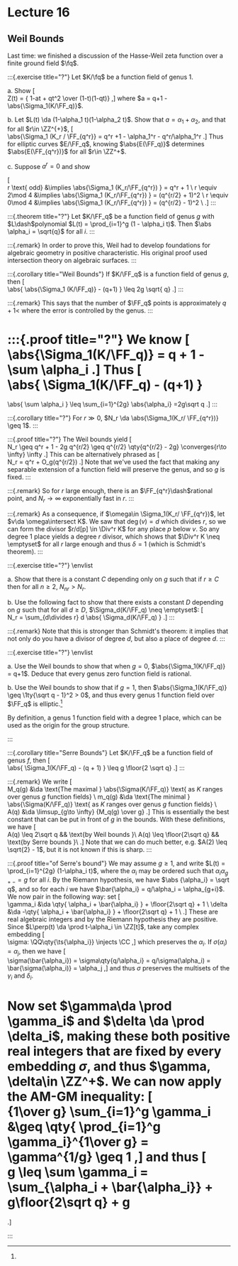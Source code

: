 # Lecture 16


## Weil Bounds

Last time: we finished a discussion of the Hasse-Weil zeta function over a finite ground field $\fq$.

:::{.exercise title="?"}
Let $K/\fq$ be a function field of genus 1.

a. Show 
\[  
Z(t) = { 1-at + qt^2 \over (1-t)(1-qt)}
,\]
  where $a = q+1 - \abs{\Sigma_1(K/\FF_q)}$.

b. Let $L(t) \da (1-\alpha_1 t)(1-\alpha_2 t)$.
  Show that $a = \alpha_1 + \alpha_2$, and that for all $r\in \ZZ^{+}$, 
  \[  
  \abs{\Sigma_1 (K_r / \FF_{q^r}} = q^r +1 - \alpha_1^r - q^r/\alpha_1^r
  .\]
  Thus for elliptic curves $E/\FF_q$, knowing $\abs{E(\FF_q)}$ determines $\abs{E(\FF_{q^r})}$ for all $r\in \ZZ^+$.

c. Suppose $a^r = 0$ and show

  \[  
  r \text{ odd} &\implies \abs{\Sigma_1 (K_r/\FF_{q^r}) } = q^r + 1 \\
  r \equiv 2\mod 4 &\implies \abs{\Sigma_1 (K_r/\FF_{q^r}) } = (q^{r/2} + 1)^2 \\
  r \equiv 0\mod 4 &\implies \abs{\Sigma_1 (K_r/\FF_{q^r}) } =  (q^{r/2} - 1)^2 \\
  .\]
:::

:::{.theorem title="?"}
Let $K/\FF_q$ be a function field of genus $g$ with $L\dash$polynomial $L(t) = \prod_{i=1}^g (1 - \alpha_i t)$.
Then $\abs \alpha_i = \sqrt{q}$ for all $i$.
:::

:::{.remark}
In order to prove this, Weil had to develop foundations for algebraic geometry in positive characteristic.
His original proof used intersection theory on algebraic surfaces.
:::


:::{.corollary title="Weil Bounds"}
If $K/\FF_q$ is a function field of genus $g$, then
\[  
\abs{ \abs{\Sigma_1 (K/\FF_q)} - (q+1) } \leq 2g \sqrt{ q}
.\]
:::

:::{.remark}
This says that the number of $\FF_q$ points is approximately $q+1$< where the error is controlled by the genus.
:::

:::{.proof title="?"}
We know
\[  
\abs{\Sigma_1(K/\FF_q)} = q + 1 - \sum \alpha_i
.\]
Thus 
\[  
\abs{ 
\Sigma_1(K/\FF_q) - (q+1)
}
=
\abs{
\sum \alpha_i
}
\leq
\sum_{i=1}^{2g} \abs{\alpha_i}
=2g\sqrt q
.\]
:::

:::{.corollary title="?"}
For $r\gg 0$, $N_r \da \abs{\Sigma_1(K_r/ \FF_{q^r})} \geq 1$.
:::

:::{.proof title="?"}
The Weil bounds yield
\[  
N_r \geq q^r + 1 - 2g q^{r/2}
\geq 
q^{r/2} \qty{q^{r/2} - 2g} \converges{r\to \infty} \infty
.\]
This can be alternatively phrased as 
\[  
N_r = q^r + O_g(q^{r/2})
.\]
Note that we've used the fact that making any separable extension of a function field will preserve the genus, and so $g$ is fixed.
:::

:::{.remark}
So for $r$ large enough, there is an $\FF_{q^r}\dash$rational point, and $N_r \to \infty$ exponentially fast in $r$.
:::

:::{.remark}
As a consequence, if $\omega\in \Sigma_1(K_r/ \FF_{q^r})$, let $v\da \omega\intersect K$.
We saw that $\deg(v) = d$ which divides $r$, so we can form the divisor $r/d[p] \in \Div^r K$ for any place $p$ below $v$.
So any degree 1 place yields a degree $r$ divisor, which shows that $\Div^r K \neq \emptyset$ for all $r$ large enough and thus $\delta=1$ (which is Schmidt's theorem).
:::

:::{.exercise title="?"}
\envlist

a. Show that there is a constant $C$ depending only on $g$ such that if $r\geq C$ then for all $n\geq 2$, $N_{nr} > N_r$.


b. Use the following fact to show that there exists a constant $D$ depending on $g$ such that for all $d\geq D$, $\Sigma_d(K/\FF_q) \neq \emptyset$:
\[  
N_r = \sum_{d\divides r} d \abs{ \Sigma_d(K/\FF_q) }
.\]
:::

:::{.remark}
Note that this is stronger than Schmidt's theorem: it implies that not only do you have a divisor of degree $d$, but also a place of degree $d$.
:::


:::{.exercise title="?"}
\envlist

a. Use the Weil bounds to show that when $g=0$, $\abs{\Sigma_1(K/\FF_q)} = q+1$.
Deduce that every genus zero function field is rational.

b. Use the Weil bounds to show that if $g=1$, then $\abs{\Sigma_1(K/\FF_q)} \geq \1ty{\sqrt q - 1}^2 > 0$, and thus every genus 1 function field over $\FF_q$ is elliptic.[^def_ell_ff]

[^def_ell_ff]: 
By definition, a genus 1 function field with a degree 1 place, which can be used as the origin for the group structure.

:::

:::{.corollary title="Serre Bounds"}
Let $K/\FF_q$ be a function field of genus $f$, then
\[  
\abs{
\Sigma_1(K/\FF_q) - (q + 1)
}
\leq g \floor{2 \sqrt q}
.\]
::: 


:::{.remark}
We write
\[  
M_q(g) &\da \text{The maximal } \abs{\Sigma(K/\FF_q)} \text{ as $K$ ranges over genus $g$ function fields} \\
m_q(g) &\da \text{The minimal } \abs{\Sigma(K/\FF_q)} \text{ as $K$ ranges over genus $g$ function fields} \\
A(q) &\da \limsup_{g\to \infty} {M_q(g) \over g}
.\]
This is essentially the best constant that can be put in front of $g$ in the bounds.
With these definitions, we have
\[  
A(q) \leq 2\sqrt q && \text{by Weil bounds }\\
A(q) \leq \floor{2\sqrt q} && \text{by Serre bounds }\\
.\]
Note that we can do much better, e.g. $A(2) \leq \sqrt{2} - 1$, but it is not known if this is sharp.
:::

:::{.proof title="of Serre's bound"}
We may assume $g \geq 1$, and write $L(t) = \prod_{i=1}^{2g} (1-\alpha_i t)$, where the $\alpha_i$ may be ordered such that $\alpha_i \alpha_{g+-} = g$ for all $i$.
By the Riemann hypothesis, we have $\abs {\alpha_i} = \sqrt q$, and so for each $i$ we have $\bar{\alpha_i} = q/\alpha_i = \alpha_{g+i}$.
We now pair in the following way: set
\[  
\gamma_i &\da \qty{ \alpha_i + \bar{\alpha_i} } + \floor{2\sqrt q} + 1 \\
\delta  &\da -\qty{ \alpha_i + \bar{\alpha_i} } + \floor{2\sqrt q} + 1 \\
.\]
These are real algebraic integers and by the Riemann hypothesis they are positive.
Since $L\perp(t) \da \prod t-\alpha_i \in \ZZ[t]$, take any complex embedding 
\[  
\sigma: \QQ\qty{\ts{\alpha_i}} \injects \CC
,\]
which preserves the $\alpha_i$. 
If $\sigma(\alpha_i) = \alpha_j$, then we have
\[  
\sigma(\bar{\alpha_i}) = \sigma\qty{q/\alpha_i} = q/\sigma(\alpha_i) = \bar{\sigma(\alpha_i)} = \alpha_j
,\]
and thus $\sigma$ preserves the multisets of the $\gamma_i$ and $\delta_i$.

Now set $\gamma\da \prod \gamma_i$ and $\delta \da \prod \delta_i$, making these both positive real integers that are fixed by every embedding $\sigma$, and thus $\gamma, \delta\in \ZZ^+$.
We can now apply the AM-GM inequality:
\[  
{1\over g} \sum_{i=1}^g \gamma_i 
&\geq \qty{ \prod_{i=1}^g \gamma_i}^{1\over g} 
= \gamma^{1/g} \geq 1
,\]
and thus
\[  
g \leq \sum \gamma_i 
= \sum_{\alpha_i + \bar{\alpha_i}} + g\floor{2\sqrt q} + g 
=
.\]
 

:::

